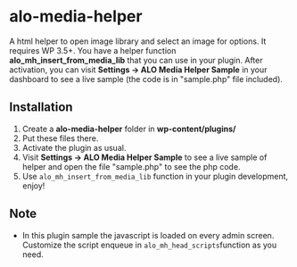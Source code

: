 alo-media-helper
================

A html helper to open image library and select an image for options. It requires WP 3.5+. 
You have a helper function **alo_mh_insert_from_media_lib** that you can use in your plugin. 
After activation, you can visit **Settings -> ALO Media Helper Sample** in your dashboard to see a live sample (the code is in "sample.php" file included).

## Installation
1. Create a **alo-media-helper** folder in **wp-content/plugins/**
2. Put these files there.
3. Activate the plugin as usual.
4. Visit **Settings -> ALO Media Helper Sample** to see a live sample of helper and open the file "sample.php" to see the php code.
5. Use `alo_mh_insert_from_media_lib` function in your plugin development, enjoy!

## Note
* In this plugin sample the javascript is loaded on every admin screen. Customize the script enqueue in `alo_mh_head_scripts`function as you need.
